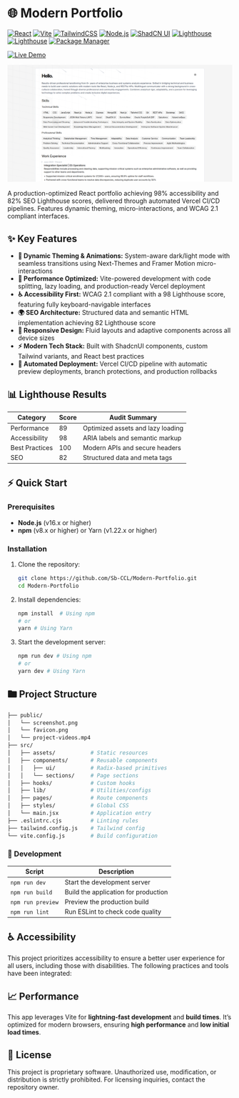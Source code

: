 # 🌐 Modern Portfolio

[![React](https://img.shields.io/badge/React-20232a?style=flat&logo=react)](https://react.dev/)
[![Vite](https://img.shields.io/badge/Vite-B73BFE?style=flat&logo=vite&logoColor=FFD62E)](https://vitejs.dev/)
[![TailwindCSS](https://img.shields.io/badge/Tailwind_CSS-38B2AC?style=flat&logo=tailwind-css)](https://tailwindcss.com/)
[![Node.js](https://img.shields.io/badge/Node.js-43853D?style=flat&logo=node.js&logoColor=white)](https://nodejs.org/)
[![ShadCN UI](https://img.shields.io/badge/ShadCN_UI-000000?style=flat&logoColor=white)](https://ui.shadcn.com/)
[![Lighthouse](https://img.shields.io/badge/best%20practices-100%25-success?style=flat-square&logo=google-chrome&logoColor=white)](https://)
[![Lighthouse](https://img.shields.io/badge/accessibility-98%25-brightgreen?style=flat-square&logo=accessibility&logoColor=white)](https://)
[![Package Manager](https://img.shields.io/badge/pkg%20manager-npm%20%7C%20yarn-orange)]()

[![Live Demo](https://img.shields.io/badge/vercel-live%20demo-%23000000.svg?style=for-the-badge&logo=vercel&logoColor=white)](https://sb-modern-portfolio.vercel.app/)

![Project Screenshot](https://github.com/Sb-CCL/Modern-Portfolio/blob/main/public/portfolio-preview.png?raw=true)

A production-optimized React portfolio achieving 98% accessibility and 82% SEO Lighthouse scores, delivered through automated Vercel CI/CD pipelines. Features dynamic theming, micro-interactions, and WCAG 2.1 compliant interfaces.

## ✨ Key Features

- **🎨 Dynamic Theming & Animations:** System-aware dark/light mode with seamless transitions using Next-Themes and Framer Motion micro-interactions
- **🚀 Performance Optimized:** Vite-powered development with code splitting, lazy loading, and production-ready Vercel deployment
- **♿ Accessibility First:** WCAG 2.1 compliant with a 98 Lighthouse score, featuring fully keyboard-navigable interfaces
- **🌍 SEO Architecture:** Structured data and semantic HTML implementation achieving 82 Lighthouse score
- **📱 Responsive Design:** Fluid layouts and adaptive components across all device sizes
- **⚡ Modern Tech Stack:** Built with ShadcnUI components, custom Tailwind variants, and React best practices
- **🔄 Automated Deployment:** Vercel CI/CD pipeline with automatic preview deployments, branch protections, and production rollbacks

## 📊 Lighthouse Results

| Category       | Score | Audit Summary                     |
| -------------- | ----- | --------------------------------- |
| Performance    | 89    | Optimized assets and lazy loading |
| Accessibility  | 98    | ARIA labels and semantic markup   |
| Best Practices | 100   | Modern APIs and secure headers    |
| SEO            | 82    | Structured data and meta tags     |

## ⚡ Quick Start

### Prerequisites

- **Node.js** (v16.x or higher)
- **npm** (v8.x or higher) or Yarn (v1.22.x or higher)

### Installation

1. Clone the repository:

   ```bash
   git clone https://github.com/Sb-CCL/Modern-Portfolio.git
   cd Modern-Portfolio
   ```

2. Install dependencies:

   ```bash
   npm install  # Using npm
   # or
   yarn # Using Yarn
   ```

3. Start the development server:

   ```bash
   npm run dev # Using npm
   # or
   yarn dev # Using Yarn
   ```

## 🖿 Project Structure

```bash
├── public/
│   └── screenshot.png
│   └── favicon.png
│   └── project-videos.mp4
├── src/
│   ├── assets/           # Static resources
│   ├── components/       # Reusable components
│   │   ├── ui/           # Radix-based primitives
│   │   └── sections/     # Page sections
│   ├── hooks/            # Custom hooks
│   ├── lib/              # Utilities/configs
│   ├── pages/            # Route components
│   ├── styles/           # Global CSS
│   └── main.jsx          # Application entry
├── .eslintrc.cjs         # Linting rules
├── tailwind.config.js    # Tailwind config
└── vite.config.js        # Build configuration
```

### 📜 Development

| Script            | Description                          |
| ----------------- | ------------------------------------ |
| `npm run dev`     | Start the development server         |
| `npm run build`   | Build the application for production |
| `npm run preview` | Preview the production build         |
| `npm run lint`    | Run ESLint to check code quality     |

## ♿ Accessibility

This project prioritizes accessibility to ensure a better user experience for all users, including those with disabilities. The following practices and tools have been integrated:

## 📈 Performance

This app leverages Vite for **lightning-fast development** and **build times**. It’s optimized for modern browsers, ensuring **high performance** and **low initial load times**.

## 📄 License

This project is proprietary software. Unauthorized use, modification, or distribution is strictly prohibited. For licensing inquiries, contact the repository owner.
